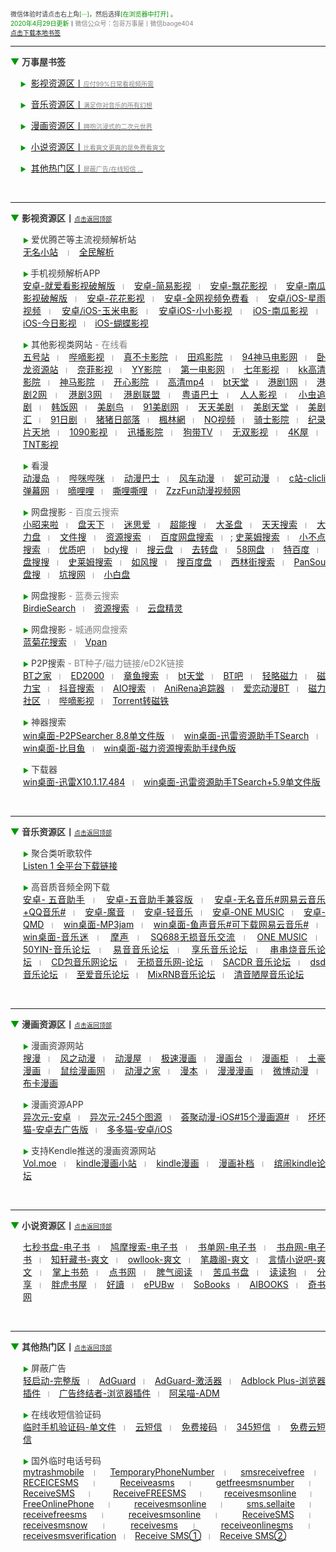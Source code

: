 <p>
<span style="font-size:10px;color:#383838;">
	<span>微信体验时请点击右上角</span><span style="color:#009900;">[···]</span>，然后选择<span style="color:#009900;">[在浏览器中打开]		</span>。<br />
	<span style="color:#009900;">2020年4月29日更新</span>丨<span style="color:#838383;">微信公众号：包哥万事屋丨微信baoge404</span><br/>
  <span><a href="">点击下载本地书签</a></span><br />
</span>
</p>
<!-- 头部提示内容 -->
<hr />
<span style="font-size:14px;color:#383838;">
<p>
<span style="color:#009900;">▼</span>&nbsp;<strong>万事屋书签</strong>
</p>
<p>
&nbsp;&nbsp;&nbsp;&nbsp;<span style="font-size:10px;color:#009900;">▶</span>&nbsp; <a href="#yinshi">影视资源区丨<span style="font-size:10px;color:#838383;">应付99%日常看视频所需</span></a>
</p>
<p>
&nbsp;&nbsp;&nbsp;&nbsp;<span style="font-size:10px;color:#009900;">▶</span>&nbsp; <a href="#yinyue">音乐资源区丨<span style="font-size:10px;color:#838383;">满足你对音乐的所有幻想</span></a>
</p>
<p>
&nbsp;&nbsp;&nbsp;&nbsp;<span style="font-size:10px;color:#009900;">▶</span>&nbsp; <a href="#manhua">漫画资源区丨<span style="font-size:10px;color:#838383;">拥抱沉浸式的二次元世界</span></a>
</p>
<p>
&nbsp;&nbsp;&nbsp;&nbsp;<span style="font-size:10px;color:#009900;">▶</span>&nbsp; <a href="#xiaoshuo">小说资源区丨<span style="font-size:10px;color:#838383;">比看爽文更爽的是免费看爽文</span></a>
</p>
<p>
&nbsp;&nbsp;&nbsp;&nbsp;<span style="font-size:10px;color:#009900;">▶</span>&nbsp; <a href="#remen">其他热门区丨<span style="font-size:10px;color:#838383;">屏蔽广告/在线短信 ...</span></a>
</p><br />
</span>
<hr />
<!-- 头部导航 -->
<p>
	<a id="yinshi"></a><span style="color:#009900;font-size:14px;">▼</span>&nbsp;<strong><span style="color:#383838;font-size:14px;">影视资源区丨</span></strong><span style="font-size:10px;"><a href="#top">点击返回顶部</a></span> 
</p>
<!-- 影视资源标题 --><a id="yinshi"></a>
<p style="text-align:justify;margin-left:20px;color:#383838;font-size:14px;" align="justify">
	<span style="color:#009900;font-size:10px;">▶</span>&nbsp;<span>爱优腾芒等主流视频解析站</span><br/>
	<a href="https://www.administrator5.com/">无名小站</a>
	&nbsp;&nbsp;<span style="color:#838383;font-size:10px;">丨</span>&nbsp;&nbsp;
	<a href="http://www.qmaile.com/">全民解析</a>
</p>
<!-- 爱优腾 -->
<p style="text-align:justify;margin-left:20px;color:#383838;font-size:14px;" align="justify">
	<span style="color:#009900;font-size:10px;">▶&nbsp;</span>手机视频解析APP<br />
  <a href="https://share.weiyun.com/5gNA4ss">安卓-就爱看影视破解版</a>&nbsp;&nbsp;<span style="color:#838383;font-size:10px;">丨</span>&nbsp;&nbsp;
  <a href="https://share.weiyun.com/5lGSFwC">安卓-简易影视</a>&nbsp;&nbsp;<span style="color:#838383;font-size:10px;">丨</span>&nbsp;&nbsp;
  <a href="https://share.weiyun.com/5cU80DE">安卓-飘花影视</a>&nbsp;&nbsp;<span style="color:#838383;font-size:10px;">丨</span>&nbsp;&nbsp;
  <a href="https://share.weiyun.com/53dyzwD">安卓-南瓜影视破解版</a>&nbsp;&nbsp;<span style="color:#838383;font-size:10px;">丨</span>&nbsp;&nbsp;
  <a href="https://share.weiyun.com/5N89Qiu">安卓-花花影视</a>&nbsp;&nbsp;<span style="color:#838383;font-size:10px;">丨</span>&nbsp;&nbsp;
  <a href="https://share.weiyun.com/5Ckv3Aa">安卓-全网视频免费看</a>&nbsp;&nbsp;<span style="color:#838383;font-size:10px;">丨</span>&nbsp;&nbsp;
  <a href="http://www.star.vin/">安卓/iOS-星雨视频</a>&nbsp;&nbsp;<span style="color:#838383;font-size:10px;">丨</span>&nbsp;&nbsp;
  <a href="https://ymdy.app/">安卓/iOS-玉米电影</a>&nbsp;&nbsp;<span style="color:#838383;font-size:10px;">丨</span>&nbsp;&nbsp;
  <a href="https://xiao1.app/">安卓iOS-小小影视</a>&nbsp;&nbsp;<span style="color:#838383;font-size:10px;">丨</span>&nbsp;&nbsp;
  <a href="https://apps.apple.com/cn/app/%E5%8D%97%E7%93%9C%E5%AE%B6%E5%85%B7/id1498953691">iOS-南瓜影视</a>&nbsp;&nbsp;<span style="color:#838383;font-size:10px;">丨</span>&nbsp;&nbsp;
  <a href="https://apps.apple.com/cn/app/%E4%BB%8A%E6%97%A5%E5%BD%B1%E8%A7%86-%E7%9C%8B%E5%A5%BD%E5%89%A7-%E4%B8%8A%E4%BB%8A%E6%97%A5%E5%BD%B1%E8%A7%86/id1322243737">iOS-今日影视</a>&nbsp;&nbsp;<span style="color:#838383;font-size:10px;">丨</span>&nbsp;&nbsp;
  <a href="https://apps.apple.com/cn/app/id1474749614">iOS-蝴蝶影视</a>
</p>
<!-- 手机视频解析APP -->
<p style="text-align:justify;margin-left:20px;color:#383838;font-size:14px;" align="justify">
	<span style="color:#009900;font-size:10px;">▶</span>&nbsp;其他影视类网站<span style="color:#838383;"> - 在线看</span><br />
  <a href="http://www.wuhaozhan.net/">五号站</a>&nbsp;&nbsp;<span style="color:#838383;font-size:10px;">丨</span>&nbsp;&nbsp;
  <a href="https://bde4.com/">哔嘀影视</a>&nbsp;&nbsp;<span style="color:#838383;font-size:10px;">丨</span>&nbsp;&nbsp;
  <a href="https://www.zhenbuka.com/">真不卡影院</a>&nbsp;&nbsp;<span style="color:#838383;font-size:10px;">丨</span>&nbsp;&nbsp;
  <a href="https://www.tianjiyy123.com/">田鸡影院</a>&nbsp;&nbsp;<span style="color:#838383;font-size:10px;">丨</span>&nbsp;&nbsp;
  <a href="http://www.9rmb.com/">94神马电影网</a>&nbsp;&nbsp;<span style="color:#838383;font-size:10px;">丨</span>&nbsp;&nbsp;
  <a href="https://www.vodsee.com/">卧龙资源站</a>&nbsp;&nbsp;<span style="color:#838383;font-size:10px;">丨</span>&nbsp;&nbsp;
  <a href="https://www.nfmovies.com/">奈菲影视</a>&nbsp;&nbsp;<span style="color:#838383;font-size:10px;">丨</span>&nbsp;&nbsp;
  <a href="https://www.yyzone.net/">YY影院</a>&nbsp;&nbsp;<span style="color:#838383;font-size:10px;">丨</span>&nbsp;&nbsp;
  <a href="https://www.001d.com/">第一电影网</a>&nbsp;&nbsp;<span style="color:#838383;font-size:10px;">丨</span>&nbsp;&nbsp;
  <a href="http://www.dynamicpuer.com/">七年影视</a>&nbsp;&nbsp;<span style="color:#838383;font-size:10px;">丨</span>&nbsp;&nbsp;
  <a href="http://www.kk3.tv/">kk高清影院</a>&nbsp;&nbsp;<span style="color:#838383;font-size:10px;">丨</span>&nbsp;&nbsp;
  <a href="https://www.jlszyy.cc/">神马影院</a>&nbsp;&nbsp;<span style="color:#838383;font-size:10px;">丨</span>&nbsp;&nbsp;
  <a href="https://kushizhu.com/">开心影院</a>&nbsp;&nbsp;<span style="color:#838383;font-size:10px;">丨</span>&nbsp;&nbsp;
  <a href="https://www.mp4pa.com/">高清mp4</a>&nbsp;&nbsp;<span style="color:#838383;font-size:10px;">丨</span>&nbsp;&nbsp;
  <a href="https://www.jsr9.com/">bt天堂</a>&nbsp;&nbsp;<span style="color:#838383;font-size:10px;">丨</span>&nbsp;&nbsp;
  <a href="http://www.yueyu2.com/">港剧1网</a>&nbsp;&nbsp;<span style="color:#838383;font-size:10px;">丨</span>&nbsp;&nbsp;
  <a href="http://www.metvb1.com/index.html">港剧2网</a>&nbsp;&nbsp;<span style="color:#838383;font-size:10px;">丨</span>&nbsp;&nbsp;
  <a href="https://www.gangjuw.com/">港剧3网</a>&nbsp;&nbsp;<span style="color:#838383;font-size:10px;">丨</span>&nbsp;&nbsp;
  <a href="https://www.wotvb.com/">港剧联盟</a>&nbsp;&nbsp;<span style="color:#838383;font-size:10px;">丨</span>&nbsp;&nbsp;
  <a href="https://www.tvb8c.com/">粤语巴士</a>&nbsp;&nbsp;<span style="color:#838383;font-size:10px;">丨</span>&nbsp;&nbsp;
  <a href="http://www.yyetss.com/">人人影视</a>&nbsp;&nbsp;<span style="color:#838383;font-size:10px;">丨</span>&nbsp;&nbsp;
  <a href="http://www.ixiazai.vip/">小虫追剧</a>&nbsp;&nbsp;<span style="color:#838383;font-size:10px;">丨</span>&nbsp;&nbsp;
  <a href="https://www.hanfan.cc/">韩饭网</a>&nbsp;&nbsp;<span style="color:#838383;font-size:10px;">丨</span>&nbsp;&nbsp;
  <a href="http://www.meijuniao.com/">美剧鸟</a>&nbsp;&nbsp;<span style="color:#838383;font-size:10px;">丨</span>&nbsp;&nbsp;
  <a href="https://91mjw.com/">91美剧网</a>&nbsp;&nbsp;<span style="color:#838383;font-size:10px;">丨</span>&nbsp;&nbsp;
  <a href="http://www.ttzmz.vip/">天天美剧</a>&nbsp;&nbsp;<span style="color:#838383;font-size:10px;">丨</span>&nbsp;&nbsp;
  <a href="http://www.meijutt.cn/">美剧天堂</a>&nbsp;&nbsp;<span style="color:#838383;font-size:10px;">丨</span>&nbsp;&nbsp;
  <a href="http://www.meijuhui520.com/">美剧汇</a>&nbsp;&nbsp;<span style="color:#838383;font-size:10px;">丨</span>&nbsp;&nbsp;
  <a href="http://www.wwmulu.com/">91日剧</a>&nbsp;&nbsp;<span style="color:#838383;font-size:10px;">丨</span>&nbsp;&nbsp;
  <a href="http://www.zzrbl.com/">猪猪日部落</a>&nbsp;&nbsp;<span style="color:#838383;font-size:10px;">丨</span>&nbsp;&nbsp;
  <a href="https://8maple.ru/">楓林網</a>&nbsp;&nbsp;<span style="color:#838383;font-size:10px;">丨</span>&nbsp;&nbsp;
  <a href="https://www.novipnoad.com/">NO视频</a>&nbsp;&nbsp;<span style="color:#838383;font-size:10px;">丨</span>&nbsp;&nbsp;
  <a href="http://www.74bt.com/">骑士影院</a>&nbsp;&nbsp;<span style="color:#838383;font-size:10px;">丨</span>&nbsp;&nbsp;
  <a href="http://www.jlpcn.net/">纪录片天地</a>&nbsp;&nbsp;<span style="color:#838383;font-size:10px;">丨</span>&nbsp;&nbsp;
  <a href="http://1090ys.com/">1090影视</a>&nbsp;&nbsp;<span style="color:#838383;font-size:10px;">丨</span>&nbsp;&nbsp;
  <a href="http://www.xunbody.com/">迅播影院</a>&nbsp;&nbsp;<span style="color:#838383;font-size:10px;">丨</span>&nbsp;&nbsp;
  <a href="http://xiguayyv1.com/">狗带TV</a>&nbsp;&nbsp;<span style="color:#838383;font-size:10px;">丨</span>&nbsp;&nbsp;
  <a href="https://53ys.cc/">无双影视</a>&nbsp;&nbsp;<span style="color:#838383;font-size:10px;">丨</span>&nbsp;&nbsp;
  <a href="http://www.kkkkmao.com/">4K屋</a>&nbsp;&nbsp;<span style="color:#838383;font-size:10px;">丨</span>&nbsp;&nbsp;
  <a href="http://www.tntdy3.vip/">TNT影视</a>
</p>
<!-- 其他影视网站 -->
<p style="text-align:justify;margin-left:20px;color:#383838;font-size:14px;" align="justify">
	<span style="color:#009900;font-size:10px;">▶</span>&nbsp;看漫<br />
  <a href="http://www.dmd8.com/">动漫岛</a>&nbsp;&nbsp;<span style="color:#838383;font-size:10px;">丨</span>&nbsp;&nbsp;
  <a href="http://www.bimibimi.tv/">哔咪哔咪</a>&nbsp;&nbsp;<span style="color:#838383;font-size:10px;">丨</span>&nbsp;&nbsp;
  <a href="http://www.busdm.com/">动漫巴士</a>&nbsp;&nbsp;<span style="color:#838383;font-size:10px;">丨</span>&nbsp;&nbsp;
  <a href="https://dmfengche.com/">风车动漫</a>&nbsp;&nbsp;<span style="color:#838383;font-size:10px;">丨</span>&nbsp;&nbsp;
  <a href="http://www.nicotv.me/">妮可动漫</a>&nbsp;&nbsp;<span style="color:#838383;font-size:10px;">丨</span>&nbsp;&nbsp;
  <a href="https://www.clicli.me/">c站-clicli弹幕网</a>&nbsp;&nbsp;<span style="color:#838383;font-size:10px;">丨</span>&nbsp;&nbsp;
  <a href="https://www.dililitv.com/">嘀哩哩</a>&nbsp;&nbsp;<span style="color:#838383;font-size:10px;">丨</span>&nbsp;&nbsp;
  <a href="http://www.silisili.cc/">嘶哩嘶哩</a>&nbsp;&nbsp;<span style="color:#838383;font-size:10px;">丨</span>&nbsp;&nbsp;
  <a href="http://www.zzzfun.com/">ZzzFun动漫视频网</a>
</p>
<!-- 看漫 -->
<p style="text-align:justify;margin-left:20px;color:#383838;font-size:14px;" align="justify">
	<span style="color:#009900;font-size:10px;">▶</span>&nbsp;网盘搜影<span style="color:#838383;"> - 百度云搜索</span><br />
  <a href="https://www.xiaozhaolaila.com/">小昭来啦</a>&nbsp;&nbsp;<span style="color:#838383;font-size:10px;">丨</span>&nbsp;&nbsp;
  <a href="https://www.pantianxia.com/">盘天下</a>&nbsp;&nbsp;<span style="color:#838383;font-size:10px;">丨</span>&nbsp;&nbsp;
  <a href="http://hao.misiai.com/">迷思爱</a>&nbsp;&nbsp;<span style="color:#838383;font-size:10px;">丨</span>&nbsp;&nbsp;
  <a href="https://www.chaonengso.com/">超能搜</a>&nbsp;&nbsp;<span style="color:#838383;font-size:10px;">丨</span>&nbsp;&nbsp;
  <a href="https://www.dashengpan.com/">大圣盘</a>&nbsp;&nbsp;<span style="color:#838383;font-size:10px;">丨</span>&nbsp;&nbsp;
  <a href="http://www.daysou.com/">天天搜索</a>&nbsp;&nbsp;<span style="color:#838383;font-size:10px;">丨</span>&nbsp;&nbsp;
  <a href="https://dalipan.com/">大力盘</a>&nbsp;&nbsp;<span style="color:#838383;font-size:10px;">丨</span>&nbsp;&nbsp;
  <a href="http://wjsou.com/">文件搜</a>&nbsp;&nbsp;<span style="color:#838383;font-size:10px;">丨</span>&nbsp;&nbsp;
  <a href="http://magnet.chongbuluo.com/">资源搜索</a>&nbsp;&nbsp;<span style="color:#838383;font-size:10px;">丨</span>&nbsp;&nbsp;
  <a href="http://m.51caichang.com/">百度网盘搜索</a>&nbsp;&nbsp;<span style="color:#838383;font-size:10px;">丨</span>&nbsp;&nbsp;;
  <a href="http://slimego.cn/">史莱姆搜索</a>&nbsp;&nbsp;<span style="color:#838383;font-size:10px;">丨</span>&nbsp;&nbsp;
  <a href="https://www.xiaoso.net/">小不点搜索</a>&nbsp;&nbsp;<span style="color:#838383;font-size:10px;">丨</span>&nbsp;&nbsp;
  <a href="http://uzi8.cn/">优质吧</a>&nbsp;&nbsp;<span style="color:#838383;font-size:10px;">丨</span>&nbsp;&nbsp;
  <a href="http://www.bdyso.com/">bdy搜</a>&nbsp;&nbsp;<span style="color:#838383;font-size:10px;">丨</span>&nbsp;&nbsp;
  <a href="https://www.soyunpan.com/">搜云盘</a>&nbsp;&nbsp;<span style="color:#838383;font-size:10px;">丨</span>&nbsp;&nbsp;
  <a href="https://www.quzhuanpan.com/">去转盘</a>&nbsp;&nbsp;<span style="color:#838383;font-size:10px;">丨</span>&nbsp;&nbsp;
  <a href="https://www.58wangpan.com/">58网盘</a>&nbsp;&nbsp;<span style="color:#838383;font-size:10px;">丨</span>&nbsp;&nbsp;
  <a href="http://www.tebaidu.com/">特百度</a>&nbsp;&nbsp;<span style="color:#838383;font-size:10px;">丨</span>&nbsp;&nbsp;
  <a href="https://www.pansoso.com/">盘搜搜</a>&nbsp;&nbsp;<span style="color:#838383;font-size:10px;">丨</span>&nbsp;&nbsp;
  <a href="http://www.slimego.cn/">史莱姆搜索</a>&nbsp;&nbsp;<span style="color:#838383;font-size:10px;">丨</span>&nbsp;&nbsp;
  <a href="http://www.rufengso.net/">如风搜</a>&nbsp;&nbsp;<span style="color:#838383;font-size:10px;">丨</span>&nbsp;&nbsp;
  <a href="https://www.sobaidupan.com/">搜百度盘</a>&nbsp;&nbsp;<span style="color:#838383;font-size:10px;">丨</span>&nbsp;&nbsp;
  <a href="https://xilinjie.cc/">西林街搜索</a>&nbsp;&nbsp;<span style="color:#838383;font-size:10px;">丨</span>&nbsp;&nbsp;
  <a href="http://www.pansou.com/">PanSou盘搜</a>&nbsp;&nbsp;<span style="color:#838383;font-size:10px;">丨</span>&nbsp;&nbsp;
  <a href="http://www.kengso.com/">坑搜网</a>&nbsp;&nbsp;<span style="color:#838383;font-size:10px;">丨</span>&nbsp;&nbsp;
  <a href="https://www.xiaobaipan.com/">小白盘</a>
</p>
<!-- 网盘搜影-百度云 -->
<p style="text-align:justify;margin-left:20px;color:#383838;font-size:14px;" align="justify">
	<span style="color:#009900;font-size:10px;">▶</span>&nbsp;网盘搜影<span style="color:#838383;"> - 蓝奏云搜索</span><br />
  <a href="https://www.birdiesearch.com/register.html">BirdieSearch</a>&nbsp;&nbsp;<span style="color:#838383;font-size:10px;">丨</span>&nbsp;&nbsp;
  <a href="https://www.hfwzbk.com/lzys/">资源搜索</a>&nbsp;&nbsp;<span style="color:#838383;font-size:10px;">丨</span>&nbsp;&nbsp;
  <a href="https://www.yunpanjingling.com/">云盘精灵</a>
</p>
<!-- 网盘搜影-蓝奏云 -->
<p style="text-align:justify;margin-left:20px;color:#383838;font-size:14px;" align="justify">
	<span style="color:#009900;font-size:10px;">▶</span>&nbsp;网盘搜影<span style="color:#838383;"> - 城通网盘搜索</span><br />
  <a href="http://www.lanjuhua.com/">蓝菊花搜索</a>&nbsp;&nbsp;<span style="color:#838383;font-size:10px;">丨</span>&nbsp;&nbsp;
  <a href="http://ct.vpan123.com/">Vpan</a>
</p>
<!-- 网盘搜影-城通网盘 -->
<p style="text-align:justify;margin-left:20px;color:#383838;font-size:14px;" align="justify">
	<span style="color:#009900;font-size:10px;">▶</span>&nbsp;P2P搜索<span style="color:#838383;"> - BT种子/磁力链接/eD2K链接</span><br />
  <a href="http://www.2btjia.com/">BT之家</a>&nbsp;&nbsp;<span style="color:#838383;font-size:10px;">丨</span>&nbsp;&nbsp;
  <a href="https://www.ed2000.com/">ED2000</a>&nbsp;&nbsp;<span style="color:#838383;font-size:10px;">丨</span>&nbsp;&nbsp;
  <a href="https://www.zhangyusousuo.com/">章鱼搜索</a>&nbsp;&nbsp;<span style="color:#838383;font-size:10px;">丨</span>&nbsp;&nbsp;
  <a href="http://www.btbttt.com/">bt天堂</a>&nbsp;&nbsp;<span style="color:#838383;font-size:10px;">丨</span>&nbsp;&nbsp;
  <a href="https://www.btba.cc/">BT吧</a>&nbsp;&nbsp;<span style="color:#838383;font-size:10px;">丨</span>&nbsp;&nbsp;
  <a href="http://cili.search.qinggl.com/">轻略磁力</a>&nbsp;&nbsp;<span style="color:#838383;font-size:10px;">丨</span>&nbsp;&nbsp;
  <a href="http://cilibao.biz/">磁力宝</a>&nbsp;&nbsp;<span style="color:#838383;font-size:10px;">丨</span>&nbsp;&nbsp;
  <a href="https://www.btdiv.com/">抖音搜索</a>&nbsp;&nbsp;<span style="color:#838383;font-size:10px;">丨</span>&nbsp;&nbsp;
  <a href="https://www.aiosearch.com/">AIO搜索</a>&nbsp;&nbsp;<span style="color:#838383;font-size:10px;">丨</span>&nbsp;&nbsp;
  <a href="https://www.anirena.com/">AniRena追踪器</a>&nbsp;&nbsp;<span style="color:#838383;font-size:10px;">丨</span>&nbsp;&nbsp;
  <a href="http://kisssub.org/">爱恋动漫BT</a>&nbsp;&nbsp;<span style="color:#838383;font-size:10px;">丨</span>&nbsp;&nbsp;
  <a href="https://www.cilisql.com/">磁力社区</a>&nbsp;&nbsp;<span style="color:#838383;font-size:10px;">丨</span>&nbsp;&nbsp;
  <a href="https://www.bde4.com/">哔嘀影视</a>&nbsp;&nbsp;<span style="color:#838383;font-size:10px;">丨</span>&nbsp;&nbsp;
  <a href="https://www.torrentkitty.app/">Torrent转磁铁</a>
</p>
<!-- P2P搜索 -->
<p style="text-align:justify;margin-left:20px;color:#383838;font-size:14px;" align="justify">
	<span style="color:#009900;line-height:2;font-size:10px;">▶</span>&nbsp;神器搜索<br />
  <a href="https://share.weiyun.com/5i2Yb7h">win桌面-P2PSearcher 8.8单文件版</a>&nbsp;&nbsp;<span style="color:#838383;font-size:10px;">丨</span>&nbsp;&nbsp;
  <a href="https://share.weiyun.com/59olaDh">win桌面-迅雷资源助手TSearch</a>&nbsp;&nbsp;<span style="color:#838383;font-size:10px;">丨</span>&nbsp;&nbsp;
  <a href="https://share.weiyun.com/5DHZGKk">win桌面-比目鱼</a>&nbsp;&nbsp;<span style="color:#838383;font-size:10px;">丨</span>&nbsp;&nbsp;
  <a href="https://share.weiyun.com/55WexLp">win桌面-磁力资源搜索助手绿色版</a>
</p>
<!-- 神器搜索 -->
<p style="text-align:justify;margin-left:20px;color:#383838;font-size:14px;" align="justify">
	<span style="color:#009900;font-size:10px;">▶</span>&nbsp;下载器<br />
  <a href="https://share.weiyun.com/5MrRkLv">win桌面-迅雷X10.1.17.484</a>&nbsp;&nbsp;<span style="color:#838383;font-size:10px;">丨</span>&nbsp;&nbsp;
  <a href="https://share.weiyun.com/5cTXC7p">win桌面-迅雷资源助手TSearch+5.9单文件版</a>
</p><br />
<hr />
<!-- ————————————————— -->
<!-- 以上是影视资源区，以下是音乐资源区 -->
<!-- —————————————————-->
<p>
	<a id="yinyue"></a><span style="color:#009900;font-size:14px;">▼</span>&nbsp;<strong><span style="color:#383838;font-size:14px;">音乐资源区丨</span></strong><span style="font-size:10px;"><a href="#top">点击返回顶部</a></span> 
</p>
<!-- 音乐资源标题 -->
<p style="text-align:justify;margin-left:20px;color:#383838;font-size:14px;" align="justify">
	<span style="font-size:10px;color:#009900;">▶</span>&nbsp;聚合类听歌软件<br />
  <a href="https://listen1.github.io/listen1/">Listen 1 全平台下载链接</a>
</p>
<!-- 聚合类听歌软件 -->
<p style="text-align:justify;margin-left:20px;color:#383838;font-size:14px;" align="justify">
	<span style="color:#009900;font-size:10px;">▶</span>&nbsp;高音质音频全网下载<br />
  <a href="https://share.weiyun.com/5Oc2Fcu">安卓- 五音助手</a>&nbsp;&nbsp;<span style="color:#838383;font-size:10px;">丨</span>&nbsp;&nbsp;
  <a href="https://share.weiyun.com/5hsqkdz">安卓-五音助手兼容版</a>&nbsp;&nbsp;<span style="color:#838383;font-size:10px;">丨</span>&nbsp;&nbsp;
  <a href="https://share.weiyun.com/5q8qqVR">安卓-无名音乐#网易云音乐+QQ音乐#</a>&nbsp;&nbsp;<span style="color:#838383;font-size:10px;">丨</span>&nbsp;&nbsp;
  <a href="https://share.weiyun.com/5SJNzMj">安卓-魔音</a>&nbsp;&nbsp;<span style="color:#838383;font-size:10px;">丨</span>&nbsp;&nbsp;
  <a href="https://share.weiyun.com/5yO5XzG">安卓-轻音乐</a>&nbsp;&nbsp;<span style="color:#838383;font-size:10px;">丨</span>&nbsp;&nbsp;
  <a href="https://share.weiyun.com/5JSoJGl">安卓-ONE MUSIC</a>&nbsp;&nbsp;<span style="color:#838383;font-size:10px;">丨</span>&nbsp;&nbsp;
  <a href="https://share.weiyun.com/5kFbXmw">安卓-QMD</a>&nbsp;&nbsp;<span style="color:#838383;font-size:10px;">丨</span>&nbsp;&nbsp;
  <a href="https://share.weiyun.com/5tMQngx">win桌面-MP3jam</a>&nbsp;&nbsp;<span style="color:#838383;font-size:10px;">丨</span>&nbsp;&nbsp;
  <a href="https://share.weiyun.com/5HSUE0I">win桌面-鱼声音乐#可下载网易云音乐#</a>&nbsp;&nbsp;<span style="color:#838383;font-size:10px;">丨</span>&nbsp;&nbsp;
  <a href="https://share.weiyun.com/5ZLXOlg">win桌面-音乐迷</a>&nbsp;&nbsp;<span style="color:#838383;font-size:10px;">丨</span>&nbsp;&nbsp;
  <a href="https://moresound.tk/music/">摩声</a>&nbsp;&nbsp;<span style="color:#838383;font-size:10px;">丨</span>&nbsp;&nbsp;
  <a href="https://www.sq688.com/">SQ688无损音乐交流</a>&nbsp;&nbsp;<span style="color:#838383;font-size:10px;">丨</span>&nbsp;&nbsp;
  <a href="http://a1one7.gz01.bdysite.com/music/">ONE MUSIC</a>&nbsp;&nbsp;<span style="color:#838383;font-size:10px;">丨</span>&nbsp;&nbsp;
  <a href="https://www.50yin.com/">50YIN-音乐论坛</a>&nbsp;&nbsp;<span style="color:#838383;font-size:10px;">丨</span>&nbsp;&nbsp;
  <a href="https://sacdr.net/forum.php">易音音乐论坛</a>&nbsp;&nbsp;<span style="color:#838383;font-size:10px;">丨</span>&nbsp;&nbsp;
  <a href="https://www.xlebbs.com/">享乐音乐论坛</a>&nbsp;&nbsp;<span style="color:#838383;font-size:10px;">丨</span>&nbsp;&nbsp;
  <a href="http://www.ccsdj.com/forum.php">串串烧音乐论坛</a>&nbsp;&nbsp;<span style="color:#838383;font-size:10px;">丨</span>&nbsp;&nbsp;
  <a href="https://www.cdbao.net/">CD包音乐网论坛</a>&nbsp;&nbsp;<span style="color:#838383;font-size:10px;">丨</span>&nbsp;&nbsp;
  <a href="https://wusunyinyue.cn/forum.php">无损音乐网-论坛</a>&nbsp;&nbsp;<span style="color:#838383;font-size:10px;">丨</span>&nbsp;&nbsp;
  <a href="https://sacdr.net/plugin.php?id=comeing_guide">SACDR 音乐论坛</a>&nbsp;&nbsp;<span style="color:#838383;font-size:10px;">丨</span>&nbsp;&nbsp;
  <a href="https://dsdlove.com/">dsd音乐论坛</a>&nbsp;&nbsp;<span style="color:#838383;font-size:10px;">丨</span>&nbsp;&nbsp;
  <a href="http://www.zhiaimusic.com/">至爱音乐论坛</a>&nbsp;&nbsp;<span style="color:#838383;font-size:10px;">丨</span>&nbsp;&nbsp;
  <a href="http://www.mixrnb.com/">MixRNB音乐论坛</a>&nbsp;&nbsp;<span style="color:#838383;font-size:10px;">丨</span>&nbsp;&nbsp;
  <a href="http://www.52qingyin.cn/">清音陋屋音乐论坛</a>
</p><br />
<!-- 高音质音频全网下载 -->
<hr />
<!-- ————————————————— -->
<!-- 以上是音乐资源区，以下是漫画资源区 -->
<!-- ————————————————— -->
<p>
	<a id="manhua"></a><span style="color:#009900;font-size:14px;">▼</span>&nbsp;<strong><span style="color:#383838;font-size:14px;">漫画资源区丨</span></strong><span style="font-size:10px;"><a href="#top">点击返回顶部</a></span> 
</p>
<!-- 漫画资源标题 -->
<p style="text-align:justify;margin-left:20px;color:#383838;font-size:14px;" align="justify">
	<span style="color:#009900;font-size:10px;">▶</span>&nbsp;漫画资源网站<br />
  <a href="https://www.soman.com/">搜漫</a>&nbsp;&nbsp;<span style="color:#838383;font-size:10px;">丨</span>&nbsp;&nbsp;
  <a href="https://www.fzdm.com/">风之动漫</a>&nbsp;&nbsp;<span style="color:#838383;font-size:10px;">丨</span>&nbsp;&nbsp;
  <a href="http://www.dm5.com/">动漫屋</a>&nbsp;&nbsp;<span style="color:#838383;font-size:10px;">丨</span>&nbsp;&nbsp;
  <a href="http://www.1kkk.com/">极速漫画</a>&nbsp;&nbsp;<span style="color:#838383;font-size:10px;">丨</span>&nbsp;&nbsp;
  <a href="https://www.manhuatai.com/">漫画台</a>&nbsp;&nbsp;<span style="color:#838383;font-size:10px;">丨</span>&nbsp;&nbsp;
  <a href="https://www.manhuagui.com/">漫画柜</a>&nbsp;&nbsp;<span style="color:#838383;font-size:10px;">丨</span>&nbsp;&nbsp;
  <a href="https://www.tohomh123.com/">土豪漫画</a>&nbsp;&nbsp;<span style="color:#838383;font-size:10px;">丨</span>&nbsp;&nbsp;
  <a href="https://www.ishuhui.com/">鼠绘漫画网</a>&nbsp;&nbsp;<span style="color:#838383;font-size:10px;">丨</span>&nbsp;&nbsp;
  <a href="https://www.dmzj.com/">动漫之家</a>&nbsp;&nbsp;<span style="color:#838383;font-size:10px;">丨</span>&nbsp;&nbsp;
  <a href="http://www.manben.com/mh-yaoshenji/">漫本</a>&nbsp;&nbsp;<span style="color:#838383;font-size:10px;">丨</span>&nbsp;&nbsp;
  <a href="https://www.manmanapp.com/comic/category_1.html">漫漫漫画</a>&nbsp;&nbsp;<span style="color:#838383;font-size:10px;">丨</span>&nbsp;&nbsp;
  <a href="http://manhua.weibo.com/">微博动漫</a>&nbsp;&nbsp;<span style="color:#838383;font-size:10px;">丨</span>&nbsp;&nbsp;
  <a href="http://www.buka.cn/">布卡漫画</a>
</p>
<!-- 漫画资源网站 -->
<p style="text-align:justify;margin-left:20px;color:#383838;font-size:14px;" align="justify">
	<span style="color:#009900;font-size:10px;">▶</span>&nbsp;漫画资源APP<br />
  <a href="https://share.weiyun.com/5vGEdfH">异次元-安卓</a>&nbsp;&nbsp;<span style="color:#838383;font-size:10px;">丨</span>&nbsp;&nbsp;
  <a href="https://share.weiyun.com/5inxWtB">异次元-245个图源</a>&nbsp;&nbsp;<span style="color:#838383;font-size:10px;">丨</span>&nbsp;&nbsp;
  <a href="https://share.weiyun.com/5B0NS8z">荟聚动漫-iOS#15个漫画源#</a>&nbsp;&nbsp;<span style="color:#838383;font-size:10px;">丨</span>&nbsp;&nbsp;
  <a href="https://share.weiyun.com/5ifZag9">坏坏猫-安卓去广告版</a>&nbsp;&nbsp;<span style="color:#838383;font-size:10px;">丨</span>&nbsp;&nbsp;
  <a href="http://ddcat.noear.org/">多多猫-安卓/iOS</a>
</p>
<!-- 漫画资源APP -->
<p style="text-align:justify;margin-left:20px;color:#383838;font-size:14px;" align="justify">
	<span style="color:#009900;font-size:10px;">▶</span>&nbsp;支持Kendle推送的漫画资源网站<br />
  <a href="https://volmoe.com/">Vol.moe</a>&nbsp;&nbsp;<span style="color:#838383;font-size:10px;">丨</span>&nbsp;&nbsp;
  <a href="https://kindlemh.cc/?__K=12be981992d205efc94d6c5c9f9c2956b1586334871_12098">kindle漫画小站</a>&nbsp;&nbsp;<span style="color:#838383;font-size:10px;">丨</span>&nbsp;&nbsp;
  <a href="http://www.kindlecomic.net/">kindle漫画</a>&nbsp;&nbsp;<span style="color:#838383;font-size:10px;">丨</span>&nbsp;&nbsp;
  <a href="https://www.manhuabudang.com/">漫画补档</a>&nbsp;&nbsp;<span style="color:#838383;font-size:10px;">丨</span>&nbsp;&nbsp;
  <a href="http://www.binnao.com/">缤闹kindle论坛</a>
</p><br />
<!-- 支持Kendle推送的漫画资源网站 -->
<hr />
<!-- ————————————————— -->
<!-- 以上是漫画资源区，以下是小说资源区 -->
<!-- ————————————————— -->
<p>
	<a id="xiaoshuo"></a><span style="color:#009900;font-size:14px;">▼</span>&nbsp;<strong><span style="color:#383838;font-size:14px;">小说资源区丨</span></strong><span style="font-size:10px;"><a href="#top">点击返回顶部</a></span> 
</p>
<!-- 小说资源标题 -->
<p style="text-align:justify;margin-left:20px;color:#383838;font-size:14px;" align="justify">
  <a href="https://www.7sebook.com/disk">七秒书盘-电子书</a>&nbsp;&nbsp;<span style="color:#838383;font-size:10px;">丨</span>&nbsp;&nbsp;
  <a href="https://www.jiumodiary.com/">鸠摩搜索-电子书</a>&nbsp;&nbsp;<span style="color:#838383;font-size:10px;">丨</span>&nbsp;&nbsp;
  <a href="https://www.shudan.vip/">书单网-电子书</a>&nbsp;&nbsp;<span style="color:#838383;font-size:10px;">丨</span>&nbsp;&nbsp;
  <a href="http://kindle.archiew.top/">书舟网-电子书</a>&nbsp;&nbsp;<span style="color:#838383;font-size:10px;">丨</span>&nbsp;&nbsp;
  <a href="http://www.zxcs.info/">知轩藏书-爽文</a>&nbsp;&nbsp;<span style="color:#838383;font-size:10px;">丨</span>&nbsp;&nbsp;
  <a href="https://www.owllook.net/">owllook-爽文</a>&nbsp;&nbsp;<span style="color:#838383;font-size:10px;">丨</span>&nbsp;&nbsp;
  <a href="https://www.biquge5200.com/">笔趣阁-爽文</a>&nbsp;&nbsp;<span style="color:#838383;font-size:10px;">丨</span>&nbsp;&nbsp;
  <a href="https://www.xs8.cn/">言情小说吧-爽文</a>&nbsp;&nbsp;<span style="color:#838383;font-size:10px;">丨</span>&nbsp;&nbsp;
  <a href="https://www.soepub.com/">掌上书苑</a>&nbsp;&nbsp;<span style="color:#838383;font-size:10px;">丨</span>&nbsp;&nbsp;
  <a href="http://dianbook.cc/">点书网</a>&nbsp;&nbsp;<span style="color:#838383;font-size:10px;">丨</span>&nbsp;&nbsp;
  <a href="http://www.piqiyuedu.com/">脾气阅读</a>&nbsp;&nbsp;<span style="color:#838383;font-size:10px;">丨</span>&nbsp;&nbsp;
  <a href="http://kgbook.com/">苦瓜书盘</a>&nbsp;&nbsp;<span style="color:#838383;font-size:10px;">丨</span>&nbsp;&nbsp;
  <a href="http://www.dududog.com/">读读狗</a>&nbsp;&nbsp;<span style="color:#838383;font-size:10px;">丨</span>&nbsp;&nbsp;
  <a href="http://www.share2uu.com/">分享</a>&nbsp;&nbsp;<span style="color:#838383;font-size:10px;">丨</span>&nbsp;&nbsp;
  <a href="http://panghubook.cn/">胖虎书屋</a>&nbsp;&nbsp;<span style="color:#838383;font-size:10px;">丨</span>&nbsp;&nbsp;
  <a href="http://www.haodoo.net/">好讀</a>&nbsp;&nbsp;<span style="color:#838383;font-size:10px;">丨</span>&nbsp;&nbsp;
  <a href="https://epubw.com/?__cf_chl_jschl_tk__=ac62ce8f4dd7f141e664cf875a0744a62473a6d8-1585903979-0-AfW51XUMHwJ7wK_8owRNXf4SrgEe3Fqo_ERb9A4Qk87CR6Qlusi2kxkQ-Q1niyQUC-HjazqaocYrR5dm1Fb6TwmMbp8VlnD8cREjXPKBxx8I797H7k4XTdsoilEl7ZNelIEQh3VXkce3sItJAY2TwXcU5YKi7f6X7U07K2k8e1cO2yXA83c00WQC91YjdHZ4vySqDWPjccUmAoEWrwbNYM4cuLcHf9dOs3iPRuvi4EqHG5aoQ2YjcubQ0jxFkeA4WbwjlEbnqoBtyNcXG0yCqo0">ePUBw</a>&nbsp;&nbsp;<span style="color:#838383;font-size:10px;">丨</span>&nbsp;&nbsp;
  <a href="https://sobooks.cc/">SoBooks</a>&nbsp;&nbsp;<span style="color:#838383;font-size:10px;">丨</span>&nbsp;&nbsp;
  <a href="https://www.aibooks.club/">AIBOOKS</a>&nbsp;&nbsp;<span style="color:#838383;font-size:10px;">丨</span>&nbsp;&nbsp;
  <a href="http://www.xqishuta.com/">奇书网</a>
</p><br />
<!-- 小说资源 -->
<hr />
<!-- ————————————————— -->
<!-- 以上是小说资源区，以下是其他热门区 -->
<!-- ————————————————— -->
<p>
	<a id="remen"></a><span style="color:#009900;font-size:14px;">▼</span>&nbsp;<strong><span style="color:#383838;font-size:14px;">其他热门区丨</span></strong><span style="font-size:10px;"><a href="#top">点击返回顶部</a></span> 
</p>
<!-- 其他热门标题 -->
<p style="text-align:justify;margin-left:20px;color:#383838;font-size:14px;" align="justify">
	<span style="color:#009900;font-size:10px;">▶</span>&nbsp;屏蔽广告<br />
  <a href="https://share.weiyun.com/5P42y7X">轻启动-完整版</a>&nbsp;&nbsp;<span style="color:#838383;font-size:10px;">丨</span>&nbsp;&nbsp;
  <a href="https://adguard.com/zh_cn/welcome.html">AdGuard</a>&nbsp;&nbsp;<span style="color:#838383;font-size:10px;">丨</span>&nbsp;&nbsp;
  <a href="https://share.weiyun.com/5ph3jA2">AdGuard-激活器</a>&nbsp;&nbsp;<span style="color:#838383;font-size:10px;">丨</span>&nbsp;&nbsp;
  <a href="https://adblockplus.org/">Adblock Plus-浏览器插件</a>&nbsp;&nbsp;<span style="color:#838383;font-size:10px;">丨</span>&nbsp;&nbsp;
  <a href="https://www.adtchrome.com/">广告终结者-浏览器插件</a>&nbsp;&nbsp;<span style="color:#838383;font-size:10px;">丨</span>&nbsp;&nbsp;
  <a href="http://www.admflt.com/">阿呆喵-ADM</a>   
</p>
<!-- 屏蔽广告 -->
<p style="text-align:justify;margin-left:20px;color:#383838;font-size:14px;" align="justify">
	<span style="color:#009900;font-size:10px;">▶</span>&nbsp;在线收短信验证码<br />
  <a href="https://share.weiyun.com/57HLocj">临时手机验证码-单文件</a>&nbsp;&nbsp;<span style="color:#838383;font-size:10px;">丨</span>&nbsp;&nbsp;
  <a href="https://www.materialtools.com/?page=1">云短信</a>&nbsp;&nbsp;<span style="color:#838383;font-size:10px;">丨</span>&nbsp;&nbsp;
  <a href="https://www.becmd.com/">免费接码</a>&nbsp;&nbsp;<span style="color:#838383;font-size:10px;">丨</span>&nbsp;&nbsp;
  <a href="http://www.345sms.com/">345短信</a>&nbsp;&nbsp;<span style="color:#838383;font-size:10px;">丨</span>&nbsp;&nbsp;
  <a href="https://sms.cm/">免费云短信</a> 
</p>
<!-- 在线收短信验证码 -->
<p style="text-align:justify;margin-left:20px;color:#383838;font-size:14px;" align="justify">
	<span style="color:#009900;font-size:10px;">▶</span>&nbsp;国外临时电话号码<br />
  <a href="https://zh.mytrashmobile.com/">mytrashmobile</a>&nbsp;&nbsp;<span style="color:#838383;font-size:10px;">丨</span>&nbsp;&nbsp;
  <a href="https://ch.freephonenum.com/">TemporaryPhoneNumber</a>&nbsp;&nbsp;<span style="color:#838383;font-size:10px;">丨</span>&nbsp;&nbsp;
  <a href="https://smsreceivefree.com/country/usa">smsreceivefree</a>&nbsp;&nbsp;<span style="color:#838383;font-size:10px;">丨</span>&nbsp;&nbsp;
  <a href="http://receive-sms-online.info/">RECEICESMS</a>&nbsp;&nbsp;<span style="color:#838383;font-size:10px;">丨</span>&nbsp;&nbsp;
  <a href="https://receiveasms.com/">Receiveasms</a>&nbsp;&nbsp;<span style="color:#838383;font-size:10px;">丨</span>&nbsp;&nbsp;
  <a href="https://getfreesmsnumber.com/">getfreesmsnumber</a>&nbsp;&nbsp;<span style="color:#838383;font-size:10px;">丨</span>&nbsp;&nbsp;
  <a href="https://receive-sms.com/">ReceiveSMS</a>&nbsp;&nbsp;<span style="color:#838383;font-size:10px;">丨</span>&nbsp;&nbsp;
  <a href="http://receivefreesms.com/">ReceiveFREESMS</a>&nbsp;&nbsp;<span style="color:#838383;font-size:10px;">丨</span>&nbsp;&nbsp;
  <a href="https://www.receivesmsonline.net/">receivesmsonline</a>&nbsp;&nbsp;<span style="color:#838383;font-size:10px;">丨</span>&nbsp;&nbsp;
  <a href="https://www.freeonlinephone.org/">FreeOnlinePhone</a>&nbsp;&nbsp;<span style="color:#838383;font-size:10px;">丨</span>&nbsp;&nbsp;
  <a href="http://receive-sms-online.com/">receivesmsonline</a>&nbsp;&nbsp;<span style="color:#838383;font-size:10px;">丨</span>&nbsp;&nbsp;
  <a href="http://sms.sellaite.com/">sms.sellaite</a>&nbsp;&nbsp;<span style="color:#838383;font-size:10px;">丨</span>&nbsp;&nbsp;
  <a href="http://receivefreesms.net/">receivefreesms</a>&nbsp;&nbsp;<span style="color:#838383;font-size:10px;">丨</span>&nbsp;&nbsp;
  <a href="http://receivesmsonline.in/">receivesmsonline</a>&nbsp;&nbsp;<span style="color:#838383;font-size:10px;">丨</span>&nbsp;&nbsp;
  <a href="https://sms-receive.net/">ReceiveSMS</a>&nbsp;&nbsp;<span style="color:#838383;font-size:10px;">丨</span>&nbsp;&nbsp;
  <a href="http://www.receive-sms-now.com/">receivesmsnow</a>&nbsp;&nbsp;<span style="color:#838383;font-size:10px;">丨</span>&nbsp;&nbsp;
  <a href="https://www.receivesms.net/">receivesms</a>&nbsp;&nbsp;<span style="color:#838383;font-size:10px;">丨</span>&nbsp;&nbsp;
  <a href="http://receiveonlinesms.biz/">receiveonlinesms</a>&nbsp;&nbsp;<span style="color:#838383;font-size:10px;">丨</span>&nbsp;&nbsp;
  <a href="http://receivesmsverification.com/">receivesmsverification</a>&nbsp;&nbsp;<span style="color:#838383;font-size:10px;">丨</span>&nbsp;&nbsp;
  <a href="https://www.receivesms.co/">Receive SMS①</a>&nbsp;&nbsp;<span style="color:#838383;font-size:10px;">丨</span>&nbsp;&nbsp;
  <a href="http://receiveonlinesms.com/">Receive SMS②</a> 
</p>
<!-- 国外临时电话号码 -->
